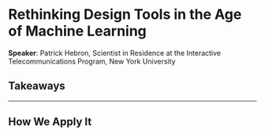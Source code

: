 # Rethinking Design Tools in the Age of Machine Learning

__Speaker__: Patrick Hebron, Scientist in Residence at the Interactive Telecommunications Program, New York University

## Takeaways

---

## How We Apply It